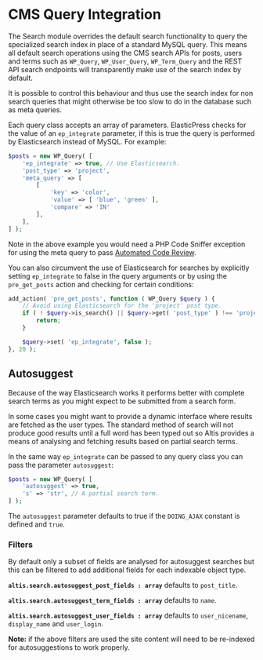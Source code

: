 # CMS Query Integration

The Search module overrides the default search functionality to query the specialized search index in place of a standard MySQL query. This means all default search operations using the CMS search APIs for posts, users and terms such as `WP_Query`, `WP_User_Query`, `WP_Term_Query` and the REST API search endpoints will transparently make use of the search index by default.

It is possible to control this behaviour and thus use the search index for non search queries that might otherwise be too slow to do in the database such as meta queries.

Each query class accepts an array of parameters. ElasticPress checks for the value of an `ep_integrate` parameter, if this is true the query is performed by Elasticsearch instead of MySQL. For example:

```php
$posts = new WP_Query( [
	'ep_integrate' => true, // Use Elasticsearch.
	'post_type' => 'project',
	'meta_query' => [
		[
			'key' => 'color',
			'value' => [ 'blue', 'green' ],
			'compare' => 'IN'
		],
	],
] );
```

Note in the above example you would need a PHP Code Sniffer exception for using the meta query to pass [Automated Code Review](docs://guides/code-review/README.md).

You can also circumvent the use of Elasticsearch for searches by explicitly setting `ep_integrate` to false in the query arguments or by using the `pre_get_posts` action and checking for certain conditions:

```php
add_action( 'pre_get_posts', function ( WP_Query $query ) {
	// Avoid using Elasticsearch for the 'project' post type.
	if ( ! $query->is_search() || $query->get( 'post_type' ) !== 'project' ) {
		return;
	}

	$query->set( 'ep_integrate', false );
}, 20 );
```

## Autosuggest
Because of the way Elasticsearch works it performs better with complete search terms as you might expect to be submitted from a search form.

In some cases you might want to provide a dynamic interface where results are fetched as the user types. The standard method of search will not produce good results until a full word has been typed out so Altis provides a means of analysing and fetching results based on partial search terms.

In the same way `ep_integrate` can be passed to any query class you can pass the parameter `autosuggest`:

```php
$posts = new WP_Query( [
	'autosuggest' => true,
	's' => 'str', // A partial search term.
] );
```

The `autosuggest` parameter defaults to true if the `DOING_AJAX` constant is defined and `true`.

### Filters

By default only a subset of fields are analysed for autosuggest searches but this can be filtered to add additional fields for each indexable object type.

**`altis.search.autosuggest_post_fields : array`** defaults to `post_title`.

**`altis.search.autosuggest_term_fields : array`** defaults to `name`.

**`altis.search.autosuggest_user_fields : array`** defaults to `user_nicename`, `display_name` and `user_login`.

**Note:** if the above filters are used the site content will need to be re-indexed for autosuggestions to work properly.
